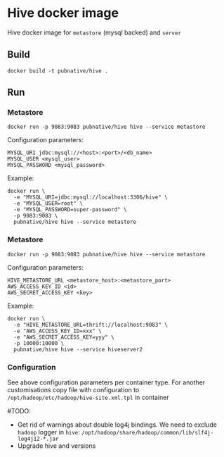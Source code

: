 # Hive docker image

Hive docker image for `metastore` (mysql backed) and `server`

## Build
```
docker build -t pubnative/hive .
```

## Run

### Metastore

```
docker run -p 9083:9083 pubnative/hive hive --service metastore
```

Configuration parameters:

```
MYSQL_URI jdbc:mysql://<host>:<port>/<db_name>
MYSQL_USER <mysql_user>
MYSQL_PASSWORD <mysql_password>
```

Example:

```
docker run \
  -e "MYSQL_URI=jdbc:mysql://localhost:3306/hive" \
  -e "MYSQL_USER=root" \
  -e "MYSQL_PASSWORD=super-password" \
  -p 9083:9083 \
  pubnative/hive hive --service metastore
```

### Metastore

```
docker run -p 9083:9083 pubnative/hive hive --service metastore
```

Configuration parameters:

```
HIVE_METASTORE_URL <metastore_host>:<metastore_port>
AWS_ACCESS_KEY_ID <id>
AWS_SECRET_ACCESS_KEY <key>
```

Example:

```
docker run \
  -e "HIVE_METASTORE_URL=thrift://localhost:9083" \
  -e "AWS_ACCESS_KEY_ID=xxx" \
  -e "AWS_SECRET_ACCESS_KEY=yyy" \
  -p 10000:10000 \
  pubnative/hive hive --service hiveserver2
```

### Configuration

See above configuration parameters per container type.
For another customisations copy file with configuration to `/opt/hadoop/etc/hadoop/hive-site.xml.tpl` in container

#TODO:

- Get rid of warnings about double log4j bindings. We need to exclude `hadoop` logger in `hive`: `/opt/hadoop/share/hadoop/common/lib/slf4j-log4j12-*.jar`
- Upgrade hive and versions
